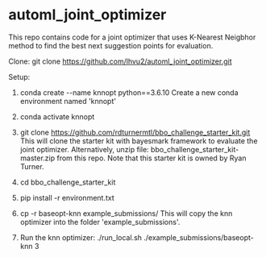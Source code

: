 # automl_joint_optimizer

This repo contains code for a joint optimizer that uses K-Nearest Neigbhor method to find the best next suggestion points for evaluation.

Clone: git clone https://github.com/lhvu2/automl_joint_optimizer.git

Setup:

1. conda create --name knnopt python==3.6.10
Create a new conda environment named 'knnopt'

2. conda activate knnopt

3. git clone https://github.com/rdturnermtl/bbo_challenge_starter_kit.git 
This will clone the starter kit with bayesmark framework to evaluate the joint optimizer.
Alternatively, unzip file: bbo_challenge_starter_kit-master.zip from this repo. Note that this starter kit is owned by Ryan Turner. 

4. cd bbo_challenge_starter_kit
5. pip install -r environment.txt
6. cp -r baseopt-knn example_submissions/
This will copy the knn optimizer into the folder 'example_submissions'.

8. Run the knn optimizer: ./run_local.sh ./example_submissions/baseopt-knn 3

